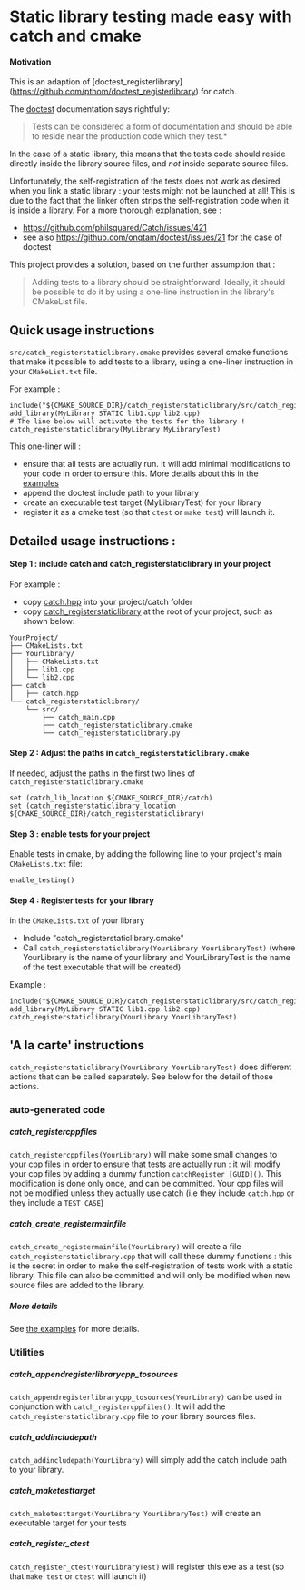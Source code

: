 # Static library testing made easy with catch and cmake

#### Motivation
This is an adaption of [doctest_registerlibrary] (https://github.com/pthom/doctest_registerlibrary) for catch.

The [doctest](https://github.com/onqtam/doctest) documentation says rightfully:
> Tests can be considered a form of documentation and should be able to reside near the production code which they test.*

In the case of a static library, this means that the tests code should reside directly inside the library source files, and *not* inside separate source files.

Unfortunately, the self-registration of the tests does not work as desired when you link a static library : your tests might not be launched at all! This is due to the fact that the linker often strips the self-registration code when it is inside a library.
For a more thorough explanation, see : 
* https://github.com/philsquared/Catch/issues/421
* see also https://github.com/onqtam/doctest/issues/21 for the case of doctest


This project provides a solution, based on the further assumption that :
> Adding tests to a library should be straightforward. Ideally, it should be possible to do it by using a one-line instruction in the library's CMakeList file.


## Quick usage instructions

`src/catch_registerstaticlibrary.cmake` provides several cmake functions that make it possible to add tests to a library, using a one-liner instruction in your `CMakeList.txt` file.

For example :
```
include("${CMAKE_SOURCE_DIR}/catch_registerstaticlibrary/src/catch_registerstaticlibrary.cmake")
add_library(MyLibrary STATIC lib1.cpp lib2.cpp)
# The line below will activate the tests for the library !
catch_registerstaticlibrary(MyLibrary MyLibraryTest)  
```

This one-liner will :
- ensure that all tests are actually run. It will add minimal modifications to your code in order to ensure this. More details about this in the [examples](examples/)
- append the doctest include path to your library
- create an executable test target (MyLibraryTest) for your library
- register it as a cmake test (so that `ctest` or `make test`) will launch it.



## Detailed usage instructions :

#### Step 1 : include catch and catch_registerstaticlibrary in your project

For example :
* copy [catch.hpp](https://raw.githubusercontent.com/philsquared/Catch/master/single_include/catch.hpp) into your project/catch folder
* copy [catch_registerstaticlibrary](https://github.com/pthom/catch_registerstaticlibrary) at the root of your project, such as shown below:
```
YourProject/
├── CMakeLists.txt
├── YourLibrary/
│   ├── CMakeLists.txt
│   ├── lib1.cpp
│   └── lib2.cpp
├── catch
│   ├── catch.hpp
└── catch_registerstaticlibrary/
    └── src/
        ├── catch_main.cpp
        ├── catch_registerstaticlibrary.cmake
        └── catch_registerstaticlibrary.py
```

#### Step 2 : Adjust the paths in `catch_registerstaticlibrary.cmake`

If needed, adjust the paths in the first two lines of `catch_registerstaticlibrary.cmake`

```
set (catch_lib_location ${CMAKE_SOURCE_DIR}/catch)
set (catch_registerstaticlibrary_location ${CMAKE_SOURCE_DIR}/catch_registerstaticlibrary)
```


#### Step 3 : enable tests for your project
Enable tests in cmake, by adding the following line to your project's main `CMakeLists.txt` file:

```
enable_testing()
```

#### Step 4 : Register tests for your library

in the `CMakeLists.txt` of your library
* Include "catch_registerstaticlibrary.cmake"
* Call `catch_registerstaticlibrary(YourLibrary YourLibraryTest)` (where YourLibrary is the name of your library and YourLibraryTest is the name of the test executable that will be created)

Example :
```
include("${CMAKE_SOURCE_DIR}/catch_registerstaticlibrary/src/catch_registerstaticlibrary.cmake")
add_library(MyLibrary STATIC lib1.cpp lib2.cpp)
catch_registerstaticlibrary(YourLibrary YourLibraryTest)
```

##  'A la carte' instructions

`catch_registerstaticlibrary(YourLibrary YourLibraryTest)` does different actions that can be called separately. See below  for the detail of those actions.

### auto-generated code

##### catch_registercppfiles
`catch_registercppfiles(YourLibrary)` will make some small changes to your cpp files in order to ensure that tests are actually run : it will modify your cpp files by adding a dummy function `catchRegister_[GUID]()`.
  This modification is done only once, and can be committed. Your cpp files will not be modified unless they actually use catch (i.e they include `catch.hpp` or they include a `TEST_CASE`)


##### catch_create_registermainfile
`catch_create_registermainfile(YourLibrary)` will create a file `catch_registerstaticlibrary.cpp` that will call these dummy functions : this is the secret in order to make the self-registration of tests work with a static library.
This file can also be committed and will only be modified when new source files are added to the library.

##### More details

See [the examples](examples/) for more details.

### Utilities

##### catch_appendregisterlibrarycpp_tosources
`catch_appendregisterlibrarycpp_tosources(YourLibrary)` can be used in conjunction with `catch_registercppfiles()`. It will add the `catch_registerstaticlibrary.cpp` file to your library sources files.

##### catch_addincludepath
`catch_addincludepath(YourLibrary)` will simply add the catch include path to your library.

##### catch_maketesttarget
`catch_maketesttarget(YourLibrary YourLibraryTest)` will create an executable target for your tests

##### catch_register_ctest
`catch_register_ctest(YourLibraryTest)` will register this exe as a test (so that `make test` or `ctest` will launch it)
